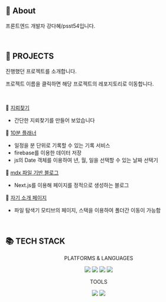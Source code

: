 ## 🌊 About
프론트엔드 개발자 강다혜/psst54입니다.

<br/>

## 📑 PROJECTS
진행했던 프로젝트를 소개합니다.

프로젝트 이름을 클릭하면 해당 프로젝트의 레포지토리로 이동합니다.

<br/>

📌 [지뢰찾기](https://github.com/psst54/minesweeper)
- 간단한 지뢰찾기를 만들어 보았습니다

📌 [10분 플래너](https://github.com/psst54/time_tracker_open)

- 일정을 분 단위로 기록할 수 있는 기록 서비스
- firebase를 이용한 데이터 저장
- js의 Date 객체를 이용하여 년, 월, 일을 선택할 수 있는 날짜 선택기

📌 [mdx 파일 기반 블로그](https://github.com/psst54/psst54_blog_open)

- Next.js를 이용해 페이지를 정적으로 생성하는 블로그


📌 [자기 소개 페이지](https://github.com/psst54/psst54_main_open)

- 파일 탐색기 모티브의 페이지, 스택을 이용하여 폴더간 이동이 가능함

<br/>

## 📚 TECH STACK
<div align="center">
  
<p>PLATFORMS & LANGUAGES</p>
  <img src="https://img.shields.io/badge/JavaScript-F7DF1E?style=flat&logo=javascript&logoColor=white"/>
  <img src="https://img.shields.io/badge/TypeScript-3178C6?style=flat&logo=typescript&logoColor=white"/>
  <img src="https://img.shields.io/badge/React.js-61DAFB?style=flat&logo=React&logoColor=white"/>
  <img src="https://img.shields.io/badge/Next.js-000000?style=flat&logo=nextdotjs&logoColor=white"/>
  
<p>TOOLS</p>
  <img src="https://img.shields.io/badge/Visual Studio Code-007ACC?style=flat&logo=visualstudiocode&logoColor=white"/>
  <img src="https://img.shields.io/badge/Github-181717?style=flat&logo=github&logoColor=white"/>
</div>
